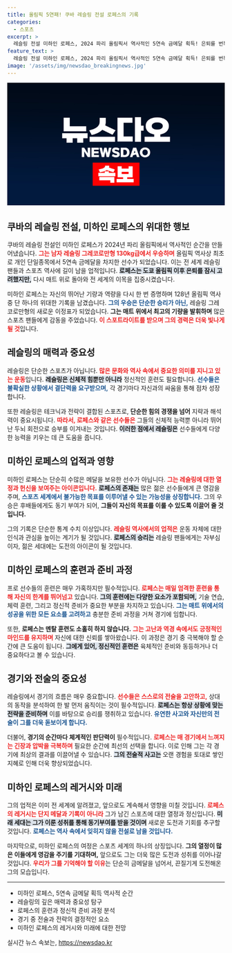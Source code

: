 ```yaml
---
title: 올림픽 5연패! 쿠바 레슬링 전설 로페스의 기록
categories:
  - 스포츠
excerpt: >
  레슬링 전설 미하인 로페스, 2024 파리 올림픽서 역사적인 5연속 금메달 획득! 은퇴를 번복하며 돌아온 그가 올림픽 역사를 새롭게 썼습니다. 이 감동의 순간을 놓치지 마세요!
feature_text: >
  레슬링 전설 미하인 로페스, 2024 파리 올림픽서 역사적인 5연속 금메달 획득! 은퇴를 번복하며 돌아온 그가 올림픽 역사를 새롭게 썼습니다. 이 감동의 순간을 놓치지 마세요!
image: '/assets/img/newsdao_breakingnews.jpg'
---
```


<p><img src="/assets/img/newsdao_breakingnews.jpg" alt="ontimetimes 속보" /></p>

<h2 data-ke-size="size26">쿠바의 레슬링 전설, 미하인 로페스의 위대한 행보</h2>

<p data-ke-size="size16">쿠바의 레슬링 전설인 미하인 로페스가 2024년 파리 올림픽에서 역사적인 순간을 만들어냈습니다. <b><span style="color: #ee2323;">그는 남자 레슬링 그레코로만형 130kg급에서 우승하며</span></b> 올림픽 역사상 최초로 개인 단일종목에서 5연속 금메달을 차지한 선수가 되었습니다. 이는 전 세계 레슬링 팬들과 스포츠 역사에 길이 남을 업적입니다. <b><span style="background-color: #21538527;">로페스는 도쿄 올림픽 이후 은퇴를 잠시 고려했지만,</span></b> 다시 매트 위로 돌아와 전 세계의 이목을 집중시켰습니다.</p>

<p data-ke-size="size16">미하인 로페스는 자신의 뛰어난 기량과 역량을 다시 한 번 증명하며 128년 올림픽 역사 중 단 하나의 위대한 기록을 남겼습니다. <b><span style="color: #1a5490;">그의 우승은 단순한 승리가 아닌,</span></b> 레슬링 그레코로만형의 새로운 이정표가 되었습니다. <b>그는 매트 위에서 최고의 기량을 발휘하며</b> 많은 스포츠 팬들에게 감동을 주었습니다. <b><span style="color: #ee2323;">이 스포트라이트를 받으며 그의 경력은 더욱 빛나게 될 것</span></b>입니다.</p>

<h2>레슬링의 매력과 중요성</h2>

<p data-ke-size="size16">레슬링은 단순한 스포츠가 아닙니다. <b><span style="color: #ee2323;">많은 문화와 역사 속에서 중요한 의미를 지니고 있는 운동</span></b>입니다. <b><span style="background-color: #21538527;">레슬링은 신체적 힘뿐만 아니라</span></b> 정신적인 훈련도 필요합니다. <b><span style="color: #1a5490;">선수들은 불확실한 상황에서 결단력을 요구받으며,</span></b> 각 경기마다 자신과의 싸움을 통해 점차 성장합니다.</p>

<p data-ke-size="size16">또한 레슬링은 테크닉과 전략이 결합된 스포츠로, <b>단순한 힘의 경쟁을 넘어</b> 지략과 해석력이 중요시됩니다. <b><span style="color: #ee2323;">따라서, 로페스와 같은 선수들은</span></b> 그들의 신체적 능력뿐 아니라 뛰어난 두뇌 회전으로 승부를 이겨내는 것입니다. <b><span style="background-color: #21538527;">이러한 점에서 레슬링은</span></b> 선수들에게 다양한 능력을 키우는 데 큰 도움을 줍니다.</p>

<h2>미하인 로페스의 업적과 영향</h2>

<p data-ke-size="size16">미하인 로페스는 단순히 수많은 메달을 보유한 선수가 아닙니다. <b><span style="color: #ee2323;">그는 레슬링에 대한 열정과 헌신을 보여주는 아이콘입니다.</span></b> <b><span style="background-color: #21538527;">로페스의 존재는</span></b> 많은 젊은 선수들에게 큰 영감을 주며, <b><span style="color: #1a5490;">스포츠 세계에서 불가능한 목표를 이루어낼 수 있는 가능성을 상징합니다.</span></b> 그의 우승은 후배들에게도 동기 부여가 되어, <b>그들이 자신의 목표를 이룰 수 있도록 이끌어 줄 것입니다.</b></p>

<p data-ke-size="size16">그의 기록은 단순한 통계 수치 이상입니다. <b><span style="color: #ee2323;">레슬링 역사에서의 업적은</span></b> 운동 자체에 대한 인식과 관심을 높이는 계기가 될 것입니다. <b><span style="background-color: #21538527;">로페스의 승리는</span></b> 레슬링 팬들에게는 자부심이자, 젊은 세대에는 도전의 아이콘이 될 것입니다.</p>

<h2>미하인 로페스의 훈련과 준비 과정</h2>

<p data-ke-size="size16">프로 선수들의 훈련은 매우 가혹하지만 필수적입니다. <b><span style="color: #ee2323;">로페스는 매일 엄격한 훈련을 통해 자신의 한계를 뛰어넘고</span></b> 있습니다. <b><span style="background-color: #21538527;">그의 훈련에는 다양한 요소가 포함되며,</span></b> 기술 연습, 체력 훈련, 그리고 정신적 준비가 중요한 부분을 차지하고 있습니다. <b><span style="color: #1a5490;">그는 매트 위에서의 성공을 위한 모든 요소를 고려하고</span></b> 충분한 준비 과정을 거쳐 경기에 임합니다.</p>

<p data-ke-size="size16">또한, <b>로페스는 멘탈 훈련도 소홀히 하지 않습니다.</b> <b><span style="color: #ee2323;">그는 고난과 역경 속에서도 긍정적인 마인드를 유지하며</span></b> 자신에 대한 신뢰를 쌓아왔습니다. 이 과정은 경기 중 극복해야 할 순간에 큰 도움이 됩니다. <b><span style="background-color: #21538527;">그에게 있어, 정신적인 훈련은</span></b> 육체적인 준비와 동등하거나 더 중요하다고 볼 수 있습니다.</p>

<h2>경기와 전술의 중요성</h2>

<p data-ke-size="size16">레슬링에서 경기의 흐름은 매우 중요합니다. <b><span style="color: #ee2323;">선수들은 스스로의 전술을 고안하고,</span></b> 상대의 동작을 분석하여 한 발 먼저 움직이는 것이 필수적입니다. <b><span style="background-color: #21538527;">로페스는 항상 상황에 맞는 전략을 준비하며</span></b> 이를 바탕으로 승리를 쟁취하고 있습니다. <b><span style="color: #1a5490;">유연한 사고와 자신만의 전술이 그를 더욱 돋보이게 합니다.</span></b></p>

<p data-ke-size="size16">더불어, <b>경기의 순간마다 체계적인 판단력이</b> 필수적입니다. <b><span style="color: #ee2323;">로페스는 매 경기에서 느껴지는 긴장과 압박을 극복하며</span></b> 필요한 순간에 최선의 선택을 합니다. 이로 인해 그는 각 경기에 최상의 결과를 이끌어낼 수 있습니다. <b><span style="background-color: #21538527;">그의 전술적 사고는</span></b> 오랜 경험을 토대로 쌓인 지혜로 인해 더욱 향상되었습니다.</p>

<h2>미하인 로페스의 레거시와 미래</h2>

<p data-ke-size="size16">그의 업적은 이미 전 세계에 알려졌고, 앞으로도 계속해서 영향을 미칠 것입니다. <b><span style="color: #ee2323;">로페스의 레거시는 단지 메달과 기록이 아니라</span></b> 그가 남긴 스포츠에 대한 열정과 정신입니다. <b><span style="background-color: #21538527;">미래 세대는 그가 이룬 성취를 통해 동기부여를 받을 것이며</span></b> 새로운 도전과 기회를 추구할 것입니다. <b><span style="color: #1a5490;">로페스는 역사 속에서 잊히지 않을 전설로 남을 것입니다.</span></b></p>

<p data-ke-size="size16">마지막으로, 미하인 로페스의 여정은 스포츠 세계의 하나의 상징입니다. <b>그의 열정이 많은 이들에게 영감을 주기를 기대하며,</b> 앞으로도 그는 더욱 많은 도전과 성취를 이어나갈 것입니다. <b><span style="color: #ee2323;">우리가 그를 기억해야 할 이유</span></b>는 단순히 금메달을 넘어서, 끈질기게 도전해온 그의 모습입니다.</p>

<hr>

<ul>
    <li>미하인 로페스, 5연속 금메달 획득 역사적 순간</li>
    <li>레슬링의 깊은 매력과 중요성 탐구</li>
    <li>로페스의 훈련과 정신적 준비 과정 분석</li>
    <li>경기 중 전술과 전략의 결정적인 요소</li>
    <li>미하인 로페스의 레거시와 미래에 대한 전망</li>
</ul>
실시간 뉴스 속보는, <a href="https://newsdao.kr" rel="dofollow">https://newsdao.kr</a>


